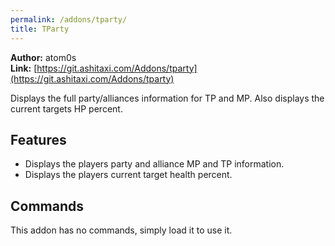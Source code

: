 ```yaml
---
permalink: /addons/tparty/
title: TParty
---
```


**Author:** atom0s<br/>
**Link:** [https://git.ashitaxi.com/Addons/tparty](https://git.ashitaxi.com/Addons/tparty)

Displays the full party/alliances information for TP and MP. Also displays the current targets HP percent.

## Features

  * Displays the players party and alliance MP and TP information.
  * Displays the players current target health percent.

## Commands

This addon has no commands, simply load it to use it.